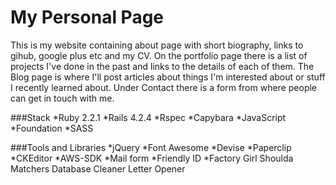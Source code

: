 # My Personal Page

This is my website containing about page with short biography, links to gihub, google plus etc and my CV. On the portfolio page there is a list of projects I've done in the past and links to the details of each of them. The Blog page is where I'll post articles about things I'm interested about or stuff I recently learned about. Under Contact there is a form from where people can get in touch with me.

###Stack
*Ruby 2.2.1
*Rails 4.2.4
*Rspec
*Capybara
*JavaScript
*Foundation
*SASS


###Tools and Libraries
*jQuery
*Font Awesome
*Devise
*Paperclip
*CKEditor
*AWS-SDK
*Mail form
*Friendly ID
*Factory Girl
Shoulda Matchers
Database Cleaner
Letter Opener

